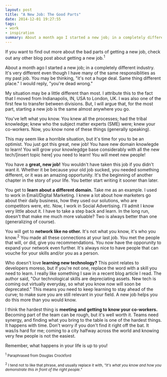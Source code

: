 ```yaml
---
layout: post
title: "A New Job: The Good Parts"
date: 2014-12-01 19:27:55
tags:
- work
- inspiration
summary: About a month ago I started a new job; in a completely different industry. It\'s very different even though I have many of the same responsiblities as my past job. You may be thinking
---
```


If you want to find out more about the bad parts of getting a new job, check out any other blog post about getting a new job.<sup>1</sup>

About a month ago I started a new job; in a completely different industry. It's very different even though I have many of the same responsiblities as my past job. You may be thinking, "it's not a huge deal. Same thing different place." I would reply, "you're dead wrong."

My situation may be a little different than most. I attribute this to the fact that I moved from Indianapolis, IN, USA to London, UK. I was also one of the first few to transfer between divisions. But, I will argue that, for the most part, starting a new job is the same almost anywhere you go.

You've left what you know. You knew all the processes; had the tribal knowledge; knew who the subject matter experts (SME) were; knew your co-workers. Now, you know none of these things (generally speaking).

This may seem like a horrible situation, but it's time for you to be an optimist. You just got this great, new job! You have new domain knowlegde to learn! You will grow your knowlegdge base considerably with all the new tech/[insert topic here] you need to learn! You will meet new people!

You have a **great, new job!** You wouldn't have taken this job if you didn't want it. Whether it be because your old job sucked, you needed something different, or it was an amazing opportunity. It's the beginning of another chapter in the story of your life. You better start writing it sooner than later.

You get to **learn about a different domain.** Take me as an example. I used to work in Email/Digital Marketing. I knew a lot about how marketers go about their daily business, how they used our solutions, who are competitors were, etc. Now, I work in Social Advertising. I'll admit I know very little about it. I have to take a step back and learn. In the long run, doesn't that make me much more valuable? Two is always better than one (generalizing of course).

You will get to **network like no other.** It's not what you know, it's who you know.<sup>2</sup> You made all these connections at your last job. You met the people that will, or did, give you recommendations. You now have the opporunity to expand your network even further. It's always nice to have people that can vouche for your skills and/or you as a person.

Who doesn't love **learning new technology?** This point relates to developers moreso, but if you're not one, replace the word with a skill you need to learn. I really like something I saw in a recent blog article I read. The author said, "Our technological skills are depreciating assets. New tech is coming out virtually everyday, so what you know now will soon be deprecated." This means you need to keep learning to stay ahead of the curve; to make sure you are still relevant in your field. A new job helps you do this more than you would know.

I think the hardest thing is **meeting and getting to know your co-workers.** Becoming part of the team can be rough, but it's well worth it. Teams need synergy, and finding what you bring to the table is one of the hardest things. It happens with time. Don't worry if you don't find it right off the bat. It was/is hard for me; coming to a city halfway across the world and knowing very few people is not the easiest.

Remember, what happens in your life is up to you!

<sub><sup>1</sup> Paraphrased from Douglas Crockford</sub>

<sub><sup>2</sup> I tend not to like that phrase, and usually replace it with, *"It's what you know and how you demonstrate this in front of the right people."*</sub>
